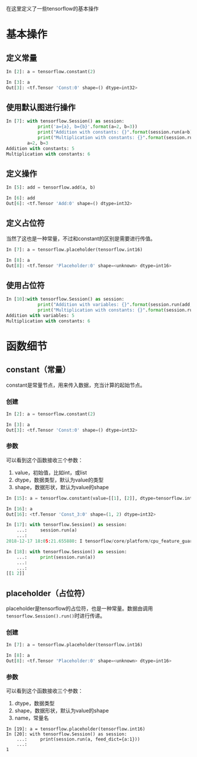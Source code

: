 在这里定义了一些tensorflow的基本操作
# 基本操作
## 定义常量
```python
In [2]: a = tensorflow.constant(2)

In [3]: a
Out[3]: <tf.Tensor 'Const:0' shape=() dtype=int32>
```

## 使用默认图进行操作
```python
In [7]: with tensorflow.Session() as session:
            print('a={a}, b={b}'.format(a=2, b=3))
            print("Addition with constants: {}".format(session.run(a+b)))
            print("Multiplication with constants: {}".format(session.run(a*b)))
        a=2, b=3
Addition with constants: 5
Multiplication with constants: 6
```

## 定义操作
```python
In [5]: add = tensorflow.add(a, b)

In [6]: add
Out[6]: <tf.Tensor 'Add:0' shape=() dtype=int32>
```

## 定义占位符
当然了这也是一种常量，不过和constant的区别是需要进行传值。
```python
In [7]: a = tensorflow.placeholder(tensorflow.int16)

In [8]: a
Out[8]: <tf.Tensor 'Placeholder:0' shape=<unknown> dtype=int16>
```

## 使用占位符
```python
In [10]:with tensorflow.Session() as session:
            print("Addition with variables: {}".format(session.run(add, feed_dict={a: 2, b: 3})))
            print("Multiplication with constants: {}".format(session.run(mul, feed_dict={a: 2, b: 3})))
Addition with variables: 5
Multiplication with constants: 6
```

# 函数细节
## constant（常量）
constant是常量节点，用来传入数据，充当计算的起始节点。
### 创建
```python
In [2]: a = tensorflow.constant(2)

In [3]: a
Out[3]: <tf.Tensor 'Const:0' shape=() dtype=int32>
```
### 参数
可以看到这个函数接收三个参数：  
1. value，初始值，比如int，或list  
2. dtype，数据类型，默认为value的类型  
3. shape，数据形状，默认为value的shape
```python
In [15]: a = tensorflow.constant(value=[[1], [2]], dtype=tensorflow.int32, shape=[1, 2])

In [16]: a
Out[16]: <tf.Tensor 'Const_3:0' shape=(1, 2) dtype=int32>

In [17]: with tensorflow.Session() as session:
    ...:     session.run(a)
    ...:
2018-12-17 18:05:21.655880: I tensorflow/core/platform/cpu_feature_guard.cc:141] Your CPU supports instructions that this TensorFlow binary was not compiled to use: AVX2

In [18]: with tensorflow.Session() as session:
    ...:     print(session.run(a))
    ...:
    ...:
[[1 2]]
```

## placeholder（占位符）
placeholder是tensorflow的占位符，也是一种常量。数据由调用`tensorflow.Session().run()`时进行传递。
### 创建
```python
In [7]: a = tensorflow.placeholder(tensorflow.int16)

In [8]: a
Out[8]: <tf.Tensor 'Placeholder:0' shape=<unknown> dtype=int16>
```

### 参数
可以看到这个函数接收三个参数：  
1. dtype，数据类型  
2. shape，数据形状，默认为value的shape  
3. name，常量名
```
In [19]: a = tensorflow.placeholder(tensorflow.int16)
In [20]: with tensorflow.Session() as session:
    ...:     print(session.run(a, feed_dict={a:1}))
    ...:
1
```
